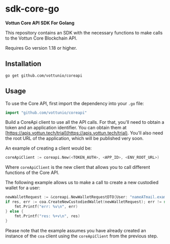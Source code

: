 # sdk-core-go
**Vottun Core API SDK For Golang**

This repository contains an SDK with the necessary functions to make calls to the Vottun Core Blockchain API.

Requires Go version 1.18 or higher.

## Installation

```shell
go get github.com/vottunio/coreapi
```

## Usage

To use the Core API, first import the dependency into your `.go` file:

```go
import "github.com/vottunio/coreapi"
```

Build a CoreApi client to use all the API calls. For that, you'll need to obtain a token and an application identifier. You can obtain them at [https://apis.vottun.tech/trial](https://apis.vottun.tech/trial). You'll also need the root URL of the application, which will be published very soon.

An example of creating a client would be:

```go
coreApiClient := coreapi.New(<TOKEN_AUTH>, <APP_ID>, <ENV_ROOT_URL>)
```

Where `coreApiClient` is the new client that allows you to call different functions of the Core API.

The following example allows us to make a call to create a new custodied wallet for a user:

```go
newWalletRequest := &coreapi.NewWalletRequestDTO{User: "nameATmail.example", Pin: "6666666"}
if res, err := coa.CreateNewCustodiedWallet(newWalletRequest); err != nil {
    fmt.Printf("err: %v\n", err)
} else {
    fmt.Printf("res: %+v\n", res)
}
```

Please note that the example assumes you have already created an instance of the `coa` client using the `coreApiClient` from the previous step.